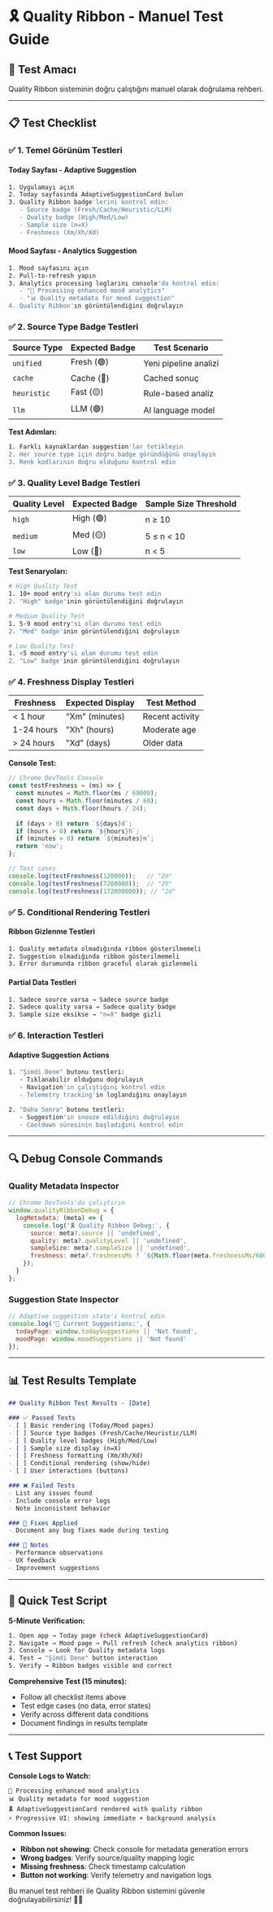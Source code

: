 # 🎗️ Quality Ribbon - Manuel Test Guide

## 🎯 Test Amacı
Quality Ribbon sisteminin doğru çalıştığını manuel olarak doğrulama rehberi.

---

## 📋 Test Checklist

### **✅ 1. Temel Görünüm Testleri**

#### **Today Sayfası - Adaptive Suggestion**
```bash
1. Uygulamayı açın
2. Today sayfasında AdaptiveSuggestionCard bulun
3. Quality Ribbon badge'lerini kontrol edin:
   - Source badge (Fresh/Cache/Heuristic/LLM)
   - Quality badge (High/Med/Low) 
   - Sample size (n=X)
   - Freshness (Xm/Xh/Xd)
```

#### **Mood Sayfası - Analytics Suggestion** 
```bash
1. Mood sayfasını açın
2. Pull-to-refresh yapın
3. Analytics processing loglarını console'da kontrol edin:
   - "🎯 Processing enhanced mood analytics"
   - "📊 Quality metadata for mood suggestion"
4. Quality Ribbon'ın görüntülendiğini doğrulayın
```

### **✅ 2. Source Type Badge Testleri**

| Source Type | Expected Badge | Test Scenario |
|-------------|----------------|---------------|
| `unified` | Fresh (🟢) | Yeni pipeline analizi |
| `cache` | Cache (🔘) | Cached sonuç |
| `heuristic` | Fast (🟡) | Rule-based analiz |
| `llm` | LLM (🟣) | AI language model |

**Test Adımları:**
```bash
1. Farklı kaynaklardan suggestion'lar tetikleyin
2. Her source type için doğru badge göründüğünü onaylayın
3. Renk kodlarının doğru olduğunu kontrol edin
```

### **✅ 3. Quality Level Badge Testleri**

| Quality Level | Expected Badge | Sample Size Threshold |
|---------------|----------------|----------------------|
| `high` | High (🟢) | n ≥ 10 |
| `medium` | Med (🟡) | 5 ≤ n < 10 |
| `low` | Low (🔴) | n < 5 |

**Test Senaryoları:**
```bash
# High Quality Test
1. 10+ mood entry'si olan durumu test edin
2. "High" badge'inin görüntülendiğini doğrulayın

# Medium Quality Test  
1. 5-9 mood entry'si olan durumu test edin
2. "Med" badge'inin görüntülendiğini doğrulayın

# Low Quality Test
1. <5 mood entry'si olan durumu test edin  
2. "Low" badge'inin görüntülendiğini doğrulayın
```

### **✅ 4. Freshness Display Testleri**

| Freshness | Expected Display | Test Method |
|-----------|------------------|-------------|
| < 1 hour | "Xm" (minutes) | Recent activity |
| 1-24 hours | "Xh" (hours) | Moderate age |
| > 24 hours | "Xd" (days) | Older data |

**Console Test:**
```javascript
// Chrome DevTools Console
const testFreshness = (ms) => {
  const minutes = Math.floor(ms / 60000);
  const hours = Math.floor(minutes / 60);  
  const days = Math.floor(hours / 24);
  
  if (days > 0) return `${days}d`;
  if (hours > 0) return `${hours}h`;  
  if (minutes > 0) return `${minutes}m`;
  return 'now';
};

// Test cases
console.log(testFreshness(120000));   // "2m"
console.log(testFreshness(7200000));  // "2h" 
console.log(testFreshness(172800000)); // "2d"
```

### **✅ 5. Conditional Rendering Testleri**

#### **Ribbon Gizlenme Testleri**
```bash
1. Quality metadata olmadığında ribbon gösterilmemeli
2. Suggestion olmadığında ribbon gösterilmemeli  
3. Error durumunda ribbon graceful olarak gizlenmeli
```

#### **Partial Data Testleri**
```bash
1. Sadece source varsa → Sadece source badge
2. Sadece quality varsa → Sadece quality badge
3. Sample size eksikse → "n=X" badge gizli
```

### **✅ 6. Interaction Testleri**

#### **Adaptive Suggestion Actions**
```bash
1. "Şimdi Dene" butonu testleri:
   - Tıklanabilir olduğunu doğrulayın
   - Navigation'ın çalıştığını kontrol edin
   - Telemetry tracking'in loglandığını onaylayın

2. "Daha Sonra" butonu testleri:
   - Suggestion'ın snooze edildiğini doğrulayın
   - Cooldown süresinin başladığını kontrol edin
```

---

## 🔍 Debug Console Commands

### **Quality Metadata Inspector**
```javascript
// Chrome DevTools'da çalıştırın
window.qualityRibbonDebug = {
  logMetadata: (meta) => {
    console.log('🎗️ Quality Ribbon Debug:', {
      source: meta?.source || 'undefined',
      quality: meta?.qualityLevel || 'undefined', 
      sampleSize: meta?.sampleSize || 'undefined',
      freshness: meta?.freshnessMs ? `${Math.floor(meta.freshnessMs/60000)}m` : 'undefined'
    });
  }
};
```

### **Suggestion State Inspector**
```javascript
// Adaptive suggestion state'i kontrol edin
console.log('🎯 Current Suggestions:', {
  todayPage: window.todaySuggestions || 'Not found',
  moodPage: window.moodSuggestions || 'Not found'
});
```

---

## 📊 Test Results Template

```markdown
## Quality Ribbon Test Results - [Date]

### ✅ Passed Tests
- [ ] Basic rendering (Today/Mood pages)
- [ ] Source type badges (Fresh/Cache/Heuristic/LLM)
- [ ] Quality level badges (High/Med/Low) 
- [ ] Sample size display (n=X)
- [ ] Freshness formatting (Xm/Xh/Xd)
- [ ] Conditional rendering (show/hide)
- [ ] User interactions (buttons)

### ❌ Failed Tests
- List any issues found
- Include console error logs
- Note inconsistent behavior

### 🔧 Fixes Applied
- Document any bug fixes made during testing

### 📝 Notes
- Performance observations
- UX feedback  
- Improvement suggestions
```

---

## 🚀 Quick Test Script

**5-Minute Verification:**
```bash
1. Open app → Today page (check AdaptiveSuggestionCard)
2. Navigate → Mood page → Pull refresh (check analytics ribbon)
3. Console → Look for Quality metadata logs
4. Test → "Şimdi Dene" button interaction
5. Verify → Ribbon badges visible and correct
```

**Comprehensive Test (15 minutes):**
- Follow all checklist items above
- Test edge cases (no data, error states)
- Verify across different data conditions
- Document findings in results template

---

## 📞 Test Support

**Console Logs to Watch:**
```
🎯 Processing enhanced mood analytics
📊 Quality metadata for mood suggestion  
🎗️ AdaptiveSuggestionCard rendered with quality ribbon
⚡ Progressive UI: showing immediate + background analysis
```

**Common Issues:**
- **Ribbon not showing**: Check console for metadata generation errors
- **Wrong badges**: Verify source/quality mapping logic  
- **Missing freshness**: Check timestamp calculation
- **Button not working**: Verify telemetry and navigation logs

Bu manuel test rehberi ile Quality Ribbon sistemini güvenle doğrulayabilirsiniz! 🧪✨
